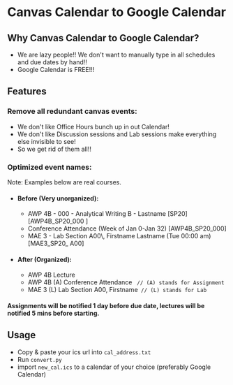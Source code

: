 # Canvas Calendar to Google Calendar
## Why Canvas Calendar to Google Calendar?
- We are lazy people!! We don't want to manually type in all schedules and due dates by hand!!
- Google Calendar is FREE!!!
## Features
### Remove all redundant canvas events:
- We don't like Office Hours bunch up in out Calendar!
- We don't like Discussion sessions and Lab sessions make everything else invisible to see!
- So we get rid of them all!!

### Optimized event names:
Note: Examples below are real courses.
- #### Before (Very unorganized):
  - AWP 4B - 000 - Analytical Writing B - Lastname [SP20] [AWP4B_SP20_000
 ]
  - Conference Attendance (Week of Jan 0-Jan 32) [AWP4B_SP20_000]
  - MAE 3 - Lab Section A00\\, Firstname Lastname (Tue 00:00 am) [MAE3_SP20_
 A00]
- #### After (Organized):
  - AWP 4B Lecture
  - AWP 4B (A) Conference Attendance ` // (A) stands for Assignment`
  - MAE 3 (L) Lab Section A00, Firstname` // (L) stands for Lab`

#### Assignments will be notified 1 day before due date, lectures will be notified 5 mins before starting.
## Usage
- Copy & paste your ics url into `cal_address.txt`
- Run `convert.py`
- import `new_cal.ics` to a calendar of your choice (preferably Google Calendar)
